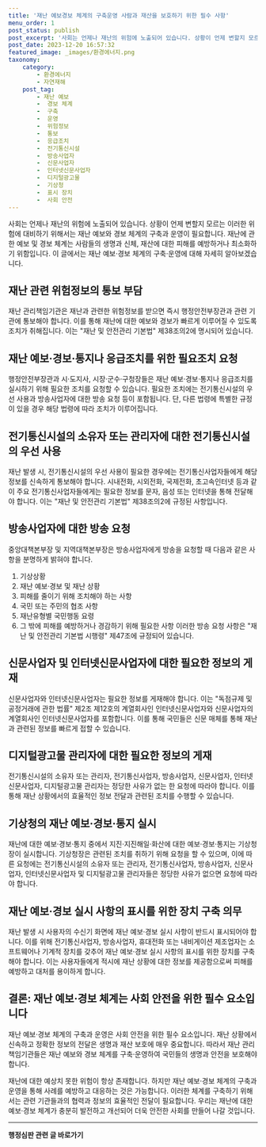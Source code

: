 ```yaml
---
title: '재난 예보경보 체계의 구축운영 사람과 재산을 보호하기 위한 필수 사항'
menu_order: 1
post_status: publish
post_excerpt: '사회는 언제나 재난의 위험에 노출되어 있습니다. 상황이 언제 변할지 모르는 이러한 위험에 대비하기 위해서는 재난 예보와 경보 체계의 구축과 운영이 필요합니다. 재난에 관한 예보 및 경보 체계는 사람들의 생명과 신체, 재산에 대한 피해를 예방하거나 최소화하기 위함입니다. 이 글에서는 재난 예보 경보 체계의 구축 운영에 대해 자세히 알아보겠습니다.'
post_date: 2023-12-20 16:57:32
featured_image: _images/환경에너지.png
taxonomy:
    category:
        - 환경에너지
        - 자연재해
    post_tag:
        - 재난 예보
        -  경보 체계
        -  구축
        -  운영
        -  위험정보
        -  통보
        -  응급조치
        -  전기통신시설
        -  방송사업자
        -  신문사업자
        -  인터넷신문사업자
        -  디지털광고물
        -  기상청
        -  표시 장치
        -  사회 안전
---
```



사회는 언제나 재난의 위험에 노출되어 있습니다. 상황이 언제 변할지 모르는 이러한 위험에 대비하기 위해서는 재난 예보와 경보 체계의 구축과 운영이 필요합니다. 재난에 관한 예보 및 경보 체계는 사람들의 생명과 신체, 재산에 대한 피해를 예방하거나 최소화하기 위함입니다. 이 글에서는 재난 예보·경보 체계의 구축·운영에 대해 자세히 알아보겠습니다.

## 재난 관련 위험정보의 통보 부담
재난 관리책임기관은 재난과 관련한 위험정보를 받으면 즉시 행정안전부장관과 관련 기관에 통보해야 합니다. 이를 통해 재난에 대한 예보와 경보가 빠르게 이루어질 수 있도록 조치가 취해집니다. 이는 "재난 및 안전관리 기본법" 제38조의2에 명시되어 있습니다.

## 재난 예보·경보·통지나 응급조치를 위한 필요조치 요청
행정안전부장관과 시·도지사, 시장·군수·구청장들은 재난 예보·경보·통지나 응급조치를 실시하기 위해 필요한 조치를 요청할 수 있습니다. 필요한 조치에는 전기통신시설의 우선 사용과 방송사업자에 대한 방송 요청 등이 포함됩니다. 단, 다른 법령에 특별한 규정이 있을 경우 해당 법령에 따라 조치가 이루어집니다.

## 전기통신시설의 소유자 또는 관리자에 대한 전기통신시설의 우선 사용
재난 발생 시, 전기통신시설의 우선 사용이 필요한 경우에는 전기통신사업자들에게 해당 정보를 신속하게 통보해야 합니다. 시내전화, 시외전화, 국제전화, 초고속인터넷 등과 같이 주요 전기통신사업자들에게는 필요한 정보를 문자, 음성 또는 인터넷을 통해 전달해야 합니다. 이는 "재난 및 안전관리 기본법" 제38조의2에 규정된 사항입니다.

## 방송사업자에 대한 방송 요청
중앙대책본부장 및 지역대책본부장은 방송사업자에게 방송을 요청할 때 다음과 같은 사항을 분명하게 밝혀야 합니다.
1. 기상상황
2. 재난 예보·경보 및 재난 상황
3. 피해를 줄이기 위해 조치해야 하는 사항
4. 국민 또는 주민의 협조 사항
5. 재난유형별 국민행동 요령
6. 그 밖에 피해를 예방하거나 경감하기 위해 필요한 사항
이러한 방송 요청 사항은 "재난 및 안전관리 기본법 시행령" 제47조에 규정되어 있습니다.

## 신문사업자 및 인터넷신문사업자에 대한 필요한 정보의 게재
신문사업자와 인터넷신문사업자는 필요한 정보를 게재해야 합니다. 이는 "독점규제 및 공정거래에 관한 법률" 제2조 제12호의 계열회사인 인터넷신문사업자와 신문사업자의 계열회사인 인터넷신문사업자를 포함합니다. 이를 통해 국민들은 신문 매체를 통해 재난과 관련된 정보를 빠르게 접할 수 있습니다.

## 디지털광고물 관리자에 대한 필요한 정보의 게재
전기통신시설의 소유자 또는 관리자, 전기통신사업자, 방송사업자, 신문사업자, 인터넷신문사업자, 디지털광고물 관리자는 정당한 사유가 없는 한 요청에 따라야 합니다. 이를 통해 재난 상황에서의 효율적인 정보 전달과 관련된 조치를 수행할 수 있습니다.

## 기상청의 재난 예보·경보·통지 실시
재난에 대한 예보·경보·통지 중에서 지진·지진해일·화산에 대한 예보·경보·통지는 기상청장이 실시합니다. 기상청장은 관련된 조치를 취하기 위해 요청을 할 수 있으며, 이에 따른 요청에는 전기통신시설의 소유자 또는 관리자, 전기통신사업자, 방송사업자, 신문사업자, 인터넷신문사업자 및 디지털광고물 관리자들은 정당한 사유가 없으면 요청에 따라야 합니다.

## 재난 예보·경보 실시 사항의 표시를 위한 장치 구축 의무
재난 발생 시 사용자의 수신기 화면에 재난 예보·경보 실시 사항이 반드시 표시되어야 합니다. 이를 위해 전기통신사업자, 방송사업자, 휴대전화 또는 내비게이션 제조업자는 소프트웨어나 기계적 장치를 갖추어 재난 예보·경보 실시 사항의 표시를 위한 장치를 구축해야 합니다. 이는 사용자들에게 적시에 재난 상황에 대한 정보를 제공함으로써 피해를 예방하고 대처를 용이하게 합니다.

## 결론: 재난 예보·경보 체계는 사회 안전을 위한 필수 요소입니다
재난 예보·경보 체계의 구축과 운영은 사회 안전을 위한 필수 요소입니다. 재난 상황에서 신속하고 정확한 정보의 전달은 생명과 재산 보호에 매우 중요합니다. 따라서 재난 관리책임기관들은 재난 예보와 경보 체계를 구축·운영하여 국민들의 생명과 안전을 보호해야 합니다.

재난에 대한 예상치 못한 위험이 항상 존재합니다. 하지만 재난 예보·경보 체계의 구축과 운영을 통해 사례를 예방하고 대응하는 것은 가능합니다. 이러한 체계를 구축하기 위해서는 관련 기관들과의 협력과 정보의 효율적인 전달이 필요합니다. 우리는 재난에 대한 예보·경보 체계가 충분히 발전하고 개선되어 더욱 안전한 사회를 만들어 나갈 것입니다.

<!-- wp:separator -->
<hr class="wp-block-separator has-alpha-channel-opacity"/>
<!-- /wp:separator -->

<!-- wp:group {"backgroundColor":"base","layout":{"type":"constrained"}} -->
<div class="wp-block-group has-base-background-color has-background"><!-- wp:paragraph {"align":"center","fontSize":"medium"} -->
<p class="has-text-align-center has-large-font-size"><strong>행정심판 관련 글 바로가기</strong></p>
<!-- /wp:paragraph -->


<!-- wp:latest-posts
{"categories":[{"id":15531,"count":19,"description":"","link":"https://uknowlaw.com/category/%ed%96%89%ec%a0%95%ec%8b%ac%ed%8c%90/","name":"행정심판","slug":"행정심판","taxonomy":"category","parent":0,"meta":[],"_links":{"self":[{"href":"https://uknowlaw.com/wp-json/wp/v2/categories/15531"}],"collection":[{"href":"https://uknowlaw.com/wp-json/wp/v2/categories"}],"about":[{"href":"https://uknowlaw.com/wp-json/wp/v2/taxonomies/category"}],"wp:post_type":[{"href":"https://uknowlaw.com/wp-json/wp/v2/posts?categories=15531"}],"curies":[{"name":"wp","href":"https://api.w.org/{rel}","templated":true}]}}],"postsToShow":100,"excerptLength":28,"postLayout":"grid","columns":2,"featuredImageAlign":"left","featuredImageSizeSlug":"large","fontSize":"small"} /--></div>
<!-- /wp:group -->